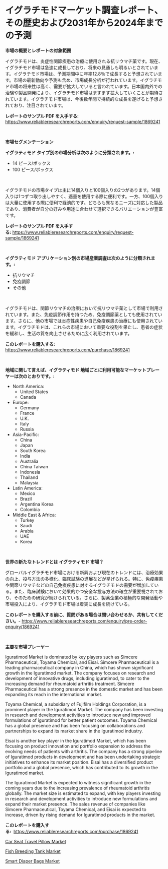 <p><h1>イグラチモドマーケット調査レポート、その歴史および2031年から2024年までの予測</h1></p><p><strong>市場の概要とレポートの対象範囲</strong></p>
<p><p>イグラチモドは、炎症性関節疾患の治療に使用される抗リウマチ薬です。現在、イグラチモド市場は急速に成長しており、将来の見通しも明るいとされています。イグラチモド市場は、予測期間中に年率12.8％で成長すると予想されています。市場の最新動向や予測も含め、市場成長分析が行われています。イグラチモド市場の将来性は高く、需要が拡大していると言われています。日本国内外での治験や製品開発により、イグラチモド市場はますます拡大していくことが期待されています。イグラチモド市場は、今後数年間で持続的な成長を遂げると予想されており、注目されています。</p></p>
<p><strong>レポートのサンプル PDF を入手する:</strong> <a href="https://www.reliableresearchreports.com/enquiry/request-sample/1869241">https://www.reliableresearchreports.com/enquiry/request-sample/1869241</a></p>
<p>&nbsp;</p>
<p><strong>市場セグメンテーション</strong></p>
<p><strong>イグラティモド タイプ別の市場分析は次のように分類されます。:</strong></p>
<p><ul><li>14 ピース/ボックス</li><li>100 ピース/ボックス</li></ul></p>
<p>&nbsp;</p>
<p><p>イグラチモドの市場タイプは主に14個入りと100個入りの2つがあります。14個入りは1つずつ取り出しやすく、適量を使用する際に便利です。一方、100個入りは大量に使用する際に便利で経済的です。どちらも異なるニーズに対応した製品であり、消費者が自分の好みや用途に合わせて選択できるバリエーションが豊富です。</p></p>
<p><strong>レポートのサンプル PDF を入手する:</strong>&nbsp;<a href="https://www.reliableresearchreports.com/enquiry/request-sample/1869241">https://www.reliableresearchreports.com/enquiry/request-sample/1869241</a></p>
<p>&nbsp;</p>
<p><strong> イグラティモド アプリケーション別の市場産業調査は次のように分類されます。:</strong></p>
<p><ul><li>抗リウマチ</li><li>免疫調節</li><li>その他</li></ul></p>
<p>&nbsp;</p>
<p><p>イグラチモドは、関節リウマチの治療において抗リウマチ薬として市場で利用されています。また、免疫調節作用を持つため、免疫調節薬としても使用されています。さらに、他の市場では炎症性疾患や自己免疫疾患の治療にも使用されています。イグラチモドは、これらの市場において重要な役割を果たし、患者の症状を緩和し、生活の質を向上させるために広く利用されています。</p></p>
<p><strong>このレポートを購入する:</strong>&nbsp; <a href="https://www.reliableresearchreports.com/purchase/1869241">https://www.reliableresearchreports.com/purchase/1869241</a></p>
<p>&nbsp;</p>
<p><strong>地域に関して言えば、イグラティモド 地域ごとに利用可能なマーケットプレーヤーは次のとおりです。:</strong></p>
<p><ul>
    <li>
        North America:
        <ul>
            <li>United States</li>
            <li>Canada</li>
        </ul>
    </li>
    <li>
        Europe:
        <ul>
            <li>Germany</li>
            <li>France</li>
            <li>U.K.</li>
            <li>Italy</li>
            <li>Russia</li>
        </ul>
    </li>
    <li>
        Asia-Pacific:
        <ul>
            <li>China</li>
            <li>Japan</li>
            <li>South Korea</li>
            <li>India</li>
            <li>Australia</li>
            <li>China Taiwan</li>
            <li>Indonesia</li>
            <li>Thailand</li>
            <li>Malaysia</li>
        </ul>
    </li>
    <li>
        Latin America:
        <ul>
            <li>Mexico</li>
            <li>Brazil</li>
            <li>Argentina Korea</li>
            <li>Colombia</li>
        </ul>
    </li>
    <li>
        Middle East & Africa:
        <ul>
            <li>Turkey</li>
            <li>Saudi</li>
            <li>Arabia</li>
            <li>UAE</li>
            <li>Korea</li>
        </ul>
    </li>
    </ul></p>
<p>&nbsp;</p>
<p><strong>世界の新たなトレンドとは イグラティモド 市場？</strong></p>
<p><p>グローバルイグラチモド市場における新興および現在のトレンドには、治療効果の向上、投与方法の多様化、臨床試験の進展などが挙げられる。特に、免疫疾患や関節リウマチなどの自己免疫疾患に対するイグラチモドの需要が増加している。また、臨床試験において効果的かつ安全な投与方法の確立が重要視されており、そのための研究が続けられている。さらに、製薬企業の積極的な開発活動や市場投入により、イグラチモド市場は着実に成長を続けている。</p></p>
<p><strong>このレポートを購入する前に、質問がある場合は問い合わせるか、共有してください。</strong>- <a href="https://www.reliableresearchreports.com/enquiry/pre-order-enquiry/1869241">https://www.reliableresearchreports.com/enquiry/pre-order-enquiry/1869241</a></p>
<p>&nbsp;</p>
<p><strong>主要な市場プレーヤー</strong></p>
<p><p>Iguratimod Market is dominated by key players such as Simcere Pharmaceutical, Toyama Chemical, and Eisai. Simcere Pharmaceutical is a leading pharmaceutical company in China, which has shown significant growth in the Iguratimod market. The company focuses on research and development of innovative drugs, including iguratimod, to cater to the increasing demand for rheumatoid arthritis treatment. Simcere Pharmaceutical has a strong presence in the domestic market and has been expanding its reach in the international market.</p><p>Toyama Chemical, a subsidiary of Fujifilm Holdings Corporation, is a prominent player in the Iguratimod Market. The company has been investing in research and development activities to introduce new and improved formulations of iguratimod for better patient outcomes. Toyama Chemical has a global presence and has been focusing on collaborations and partnerships to expand its market share in the Iguratimod industry.</p><p>Eisai is another key player in the Iguratimod Market, which has been focusing on product innovation and portfolio expansion to address the evolving needs of patients with arthritis. The company has a strong pipeline of Iguratimod products in development and has been undertaking strategic initiatives to enhance its market position. Eisai has a diversified product portfolio and a global presence, which has contributed to its growth in the Iguratimod market.</p><p>The Iguratimod Market is expected to witness significant growth in the coming years due to the increasing prevalence of rheumatoid arthritis globally. The market size is estimated to expand, with key players investing in research and development activities to introduce new formulations and expand their market presence. The sales revenue of companies like Simcere Pharmaceutical, Toyama Chemical, and Eisai is expected to increase, driven by rising demand for Iguratimod products in the market.</p></p>
<p><strong>このレポートを購入する:</strong>&nbsp;&nbsp;<a href="https://www.reliableresearchreports.com/purchase/1869241">https://www.reliableresearchreports.com/purchase/1869241</a></p>
<p><p><a href="https://github.com/Hazelklievgspy6vdcsmu106w/Market-Research-Report-List-1/blob/main/car-seat-travel-pillow-market.md">Car Seat Travel Pillow Market</a></p><p><a href="https://github.com/joannagoyvaerts/Market-Research-Report-List-1/blob/main/fish-breeding-tank-market.md">Fish Breeding Tank Market</a></p><p><a href="https://github.com/lubmix/Market-Research-Report-List-1/blob/main/smart-diaper-bags-market.md">Smart Diaper Bags Market</a></p></p>